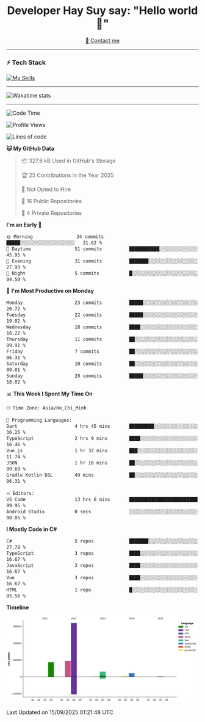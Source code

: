 <h1 align="center">Developer Hay Suy say: "Hello world 👋"</h1>

<p align="center">
  <a href="quoclam4a@gmail.com">📧 Contact me</a>
</p>

---

### ⚡ Tech Stack

[![My Skills](https://skillicons.dev/icons?i=aws,angular,azure,react,vue,flutter,apple,bitbucket,bootstrap,bun,cs,cloudflare,css,dart,discord,docker,figma,git,github,gitlab,html,js,linkedin,linux,mongodb,nginx,nodejs,npm,nuxtjs,postgres,postman,ts,vite,vscode,windows,visualstudio&perline=15)](https://skillicons.dev)

---

![Wakatime stats](https://github-readme-stats.vercel.app/api/wakatime?username=DeveloperHaySuy&layout=compact&theme=dark)

---

<!--START_SECTION:waka-->
![Code Time](http://img.shields.io/badge/Code%20Time-603%20hrs%2030%20mins-blue)

![Profile Views](http://img.shields.io/badge/Profile%20Views-1-blue)

![Lines of code](https://img.shields.io/badge/From%20Hello%20World%20I%27ve%20Written-555.5%20thousand%20lines%20of%20code-blue)

**🐱 My GitHub Data** 

> 📦 327.8 kB Used in GitHub's Storage 
 > 
> 🏆 25 Contributions in the Year 2025
 > 
> 🚫 Not Opted to Hire
 > 
> 📜 16 Public Repositories 
 > 
> 🔑 4 Private Repositories 
 > 
**I'm an Early 🐤** 

```text
🌞 Morning                24 commits          █████░░░░░░░░░░░░░░░░░░░░   21.62 % 
🌆 Daytime                51 commits          ███████████░░░░░░░░░░░░░░   45.95 % 
🌃 Evening                31 commits          ███████░░░░░░░░░░░░░░░░░░   27.93 % 
🌙 Night                  5 commits           █░░░░░░░░░░░░░░░░░░░░░░░░   04.50 % 
```
📅 **I'm Most Productive on Monday** 

```text
Monday                   23 commits          █████░░░░░░░░░░░░░░░░░░░░   20.72 % 
Tuesday                  22 commits          █████░░░░░░░░░░░░░░░░░░░░   19.82 % 
Wednesday                18 commits          ████░░░░░░░░░░░░░░░░░░░░░   16.22 % 
Thursday                 11 commits          ██░░░░░░░░░░░░░░░░░░░░░░░   09.91 % 
Friday                   7 commits           ██░░░░░░░░░░░░░░░░░░░░░░░   06.31 % 
Saturday                 10 commits          ██░░░░░░░░░░░░░░░░░░░░░░░   09.01 % 
Sunday                   20 commits          █████░░░░░░░░░░░░░░░░░░░░   18.02 % 
```


📊 **This Week I Spent My Time On** 

```text
🕑︎ Time Zone: Asia/Ho_Chi_Minh

💬 Programming Languages: 
Dart                     4 hrs 45 mins       █████████░░░░░░░░░░░░░░░░   36.25 % 
TypeScript               2 hrs 9 mins        ████░░░░░░░░░░░░░░░░░░░░░   16.46 % 
Vue.js                   1 hr 32 mins        ███░░░░░░░░░░░░░░░░░░░░░░   11.74 % 
JSON                     1 hr 16 mins        ██░░░░░░░░░░░░░░░░░░░░░░░   09.69 % 
Gradle Kotlin DSL        49 mins             ██░░░░░░░░░░░░░░░░░░░░░░░   06.31 % 

🔥 Editors: 
VS Code                  13 hrs 6 mins       █████████████████████████   99.95 % 
Android Studio           0 secs              ░░░░░░░░░░░░░░░░░░░░░░░░░   00.05 % 
```

**I Mostly Code in C#** 

```text
C#                       5 repos             ███████░░░░░░░░░░░░░░░░░░   27.78 % 
TypeScript               3 repos             ████░░░░░░░░░░░░░░░░░░░░░   16.67 % 
JavaScript               3 repos             ████░░░░░░░░░░░░░░░░░░░░░   16.67 % 
Vue                      3 repos             ████░░░░░░░░░░░░░░░░░░░░░   16.67 % 
HTML                     1 repo              █░░░░░░░░░░░░░░░░░░░░░░░░   05.56 % 
```



**Timeline**

![Lines of Code chart](https://raw.githubusercontent.com/QuocLam98/QuocLam98/main/assets/bar_graph.png)


 Last Updated on 15/09/2025 01:21:48 UTC
<!--END_SECTION:waka-->
